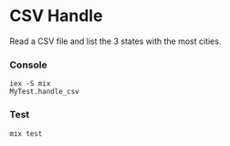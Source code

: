 # CSV Handle

Read a CSV file and list the 3 states with the most cities.


### Console
```
iex -S mix
MyTest.handle_csv
```

### Test
```
mix test
```
